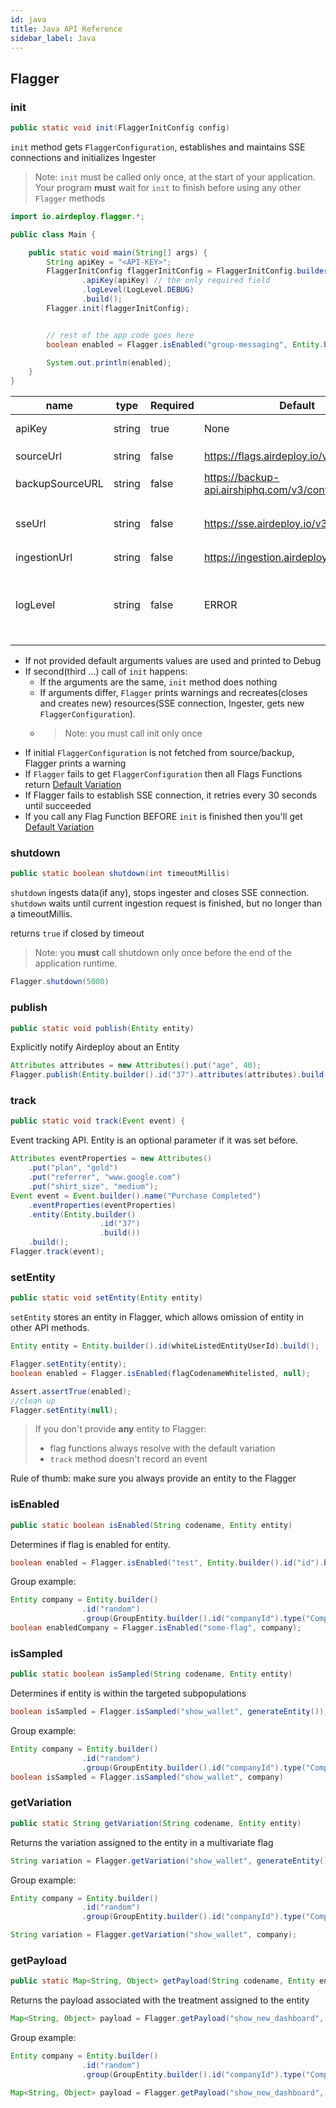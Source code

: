 ```yaml
---
id: java
title: Java API Reference
sidebar_label: Java
---
```


## Flagger

### init

```java
public static void init(FlaggerInitConfig config)
```

`init` method gets `FlaggerConfiguration`, establishes and maintains SSE connections and initializes Ingester

> Note: `init` must be called only once, at the start of your application.
> Your program **must** wait for `init` to finish before using any other `Flagger` methods

```java
import io.airdeploy.flagger.*;

public class Main {

    public static void main(String[] args) {
        String apiKey = "<API-KEY>";
        FlaggerInitConfig flaggerInitConfig = FlaggerInitConfig.builder()
                .apiKey(apiKey) // the only required field
                .logLevel(LogLevel.DEBUG)
                .build();
        Flagger.init(flaggerInitConfig);


        // rest of the app code goes here
        boolean enabled = Flagger.isEnabled("group-messaging", Entity.builder().id("57145770").build());

        System.out.println(enabled);
    }
}
```

| name            | type   | Required | Default                                     | Description                                                                                             |
| --------------- | ------ | -------- | ------------------------------------------- | ------------------------------------------------------------------------------------------------------- |
| apiKey          | string | true     | None                                        | API key to an environment                                                                               |
| sourceUrl       | string | false    | https://flags.airdeploy.io/v3/config/       | URL to get `FlaggerConfiguration`                                                                       |
| backupSourceURL | string | false    | https://backup-api.airshiphq.com/v3/config/ | backup URL to get `FlaggerConfiguration`                                                                |
| sseUrl          | string | false    | https://sse.airdeploy.io/v3/sse/            | URL for real-time updates of `FlaggerConfiguration` via sse                                             |
| ingestionUrl    | string | false    | https://ingestion.airdeploy.io/v3/ingest/   | URL for ingestion                                                                                       |
| logLevel        | string | false    | ERROR                                       | set up log level: ERROR, WARN, DEBUG. Debug is the most verbose level and includes all Network requests |

- If not provided default arguments values are used and printed to Debug
- If second(third …) call of `init` happens:
  - If the arguments are the same, `init` method does nothing
  - If arguments differ, `Flagger` prints warnings and recreates(closes and creates new) resources(SSE connection,
    Ingester, gets new `FlaggerConfiguration`).
  - > Note: you must call init only once
- If initial `FlaggerConfiguration` is not fetched from source/backup, Flagger prints a warning
- If `Flagger` fails to get `FlaggerConfiguration` then all Flags Functions return [Default Variation](../flagger-sdk/default-variation.md)
- If Flagger fails to establish SSE connection, it retries every 30 seconds until succeeded
- If you call any Flag Function BEFORE `init` is finished then you'll get [Default Variation](../flagger-sdk/default-variation.md)

### shutdown

```java
public static boolean shutdown(int timeoutMillis)
```

`shutdown` ingests data(if any), stops ingester and closes SSE connection.
`shutdown` waits until current ingestion request is finished, but no longer than a timeoutMillis.

returns `true` if closed by timeout

> Note: you **must** call shutdown only once before the end of the application runtime.

```java
Flagger.shutdown(5000)
```

### publish

```java
public static void publish(Entity entity)
```

Explicitly notify Airdeploy about an Entity

```java
Attributes attributes = new Attributes().put("age", 40);
Flagger.publish(Entity.builder().id("37").attributes(attributes).build());
```

### track

```java
public static void track(Event event) {
```

Event tracking API.
Entity is an optional parameter if it was set before.

```java
Attributes eventProperties = new Attributes()
    .put("plan", "gold")
    .put("referrer", "www.google.com")
    .put("shirt_size", "medium");
Event event = Event.builder().name("Purchase Completed")
    .eventProperties(eventProperties)
    .entity(Entity.builder()
                    .id("37")
                    .build())
    .build();
Flagger.track(event);
```

### setEntity

```java
public static void setEntity(Entity entity)
```

`setEntity` stores an entity in Flagger, which allows omission of entity in other API methods.

```java
Entity entity = Entity.builder().id(whiteListedEntityUserId).build();

Flagger.setEntity(entity);
boolean enabled = Flagger.isEnabled(flagCodenameWhitelisted, null);

Assert.assertTrue(enabled);
//clean up
Flagger.setEntity(null);
```

> If you don't provide **any** entity to Flagger:
>
> - flag functions always resolve with the default variation
> - `track` method doesn't record an event

Rule of thumb: make sure you always provide an entity to the Flagger

### isEnabled

```java
public static boolean isEnabled(String codename, Entity entity)
```

Determines if flag is enabled for entity.

```java
boolean enabled = Flagger.isEnabled("test", Entity.builder().id("id").build());
```

Group example:

```java
Entity company = Entity.builder()
                .id("random")
                .group(GroupEntity.builder().id("companyId").type("Company").build()).build();
boolean enabledCompany = Flagger.isEnabled("some-flag", company);
```

### isSampled

```java
public static boolean isSampled(String codename, Entity entity)
```

Determines if entity is within the targeted subpopulations

```java
boolean isSampled = Flagger.isSampled("show_wallet", generateEntity());
```

Group example:

```java
Entity company = Entity.builder()
                .id("random")
                .group(GroupEntity.builder().id("companyId").type("Company").build()).build();
boolean isSampled = Flagger.isSampled("show_wallet", company)
```

### getVariation

```java
public static String getVariation(String codename, Entity entity)
```

Returns the variation assigned to the entity in a multivariate flag

```java
String variation = Flagger.getVariation("show_wallet", generateEntity());
```

Group example:

```java
Entity company = Entity.builder()
                .id("random")
                .group(GroupEntity.builder().id("companyId").type("Company").build()).build();

String variation = Flagger.getVariation("show_wallet", company);
```

### getPayload

```java
public static Map<String, Object> getPayload(String codename, Entity entity)
```

Returns the payload associated with the treatment assigned to the entity

```java
Map<String, Object> payload = Flagger.getPayload("show_new_dashboard", someEntity);
```

Group example:

```java
Entity company = Entity.builder()
                .id("random")
                .group(GroupEntity.builder().id("companyId").type("Company").build()).build();

Map<String, Object> payload = Flagger.getPayload("show_new_dashboard", company);
```
